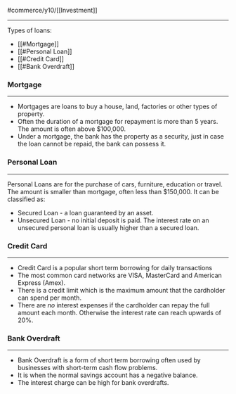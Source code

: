 #commerce/y10/[[Investment]] 

---
Types of loans:
- [[#Mortgage]]
- [[#Personal Loan]]
- [[#Credit Card]]
- [[#Bank Overdraft]]


### Mortgage
---
- Mortgages are loans to buy a house, land, factories or other types of property.
- Often the duration of a mortgage for repayment is more than 5 years. The amount is often above $100,000.
- Under a mortgage, the bank has the property as a security, just in case the loan cannot be repaid, the bank can possess it.

### Personal Loan
---
Personal Loans are for the purchase of cars, furniture, education or travel. The amount is smaller than mortgage, often less than $150,000. It can be classified as:
- Secured Loan - a loan guaranteed by an asset.
- Unsecured Loan - no initial deposit is paid. The interest rate on an unsecured personal loan is usually higher than a secured loan.

### Credit Card
---
- Credit Card is a popular short term borrowing for daily transactions
- The most common card networks are VISA, MasterCard and American Express (Amex).
- There is a credit limit which is the maximum amount that the cardholder can spend per month.
- There are *no* interest expenses if the cardholder can repay the full amount each month. Otherwise the interest rate can reach upwards of 20%.

### Bank Overdraft
---
- Bank Overdraft is a form of short term borrowing often used by businesses with short-term cash flow problems.
- It is when the normal savings account has a negative balance.
- The interest charge can be high for bank overdrafts.